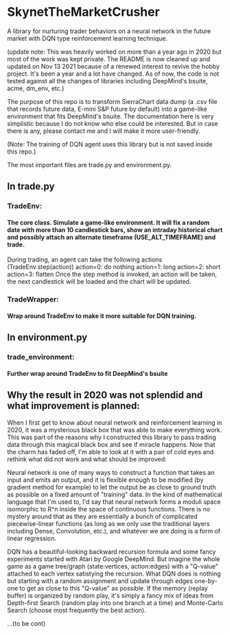 # SkynetTheMarketCrusher
A library for nurturing trader behaviors on a neural network in the future market with DQN type reinforcement learning technique.

(update note: This was heavily worked on more than a year ago in 2020 but most of the work was kept private. The README is now cleaned up and updated on Nov 13 2021 because of a renewed interest to revive the hobby project. It's been a year and a lot have changed. As of now, the code is not tested against all the changes of libraries including DeepMind's bsuite, acme, dm_env, etc.)


The purpose of this repo is to transform SierraChart data dump (a .csv file that records future data, E-mini S&P future by default) into a game-like environment that fits DeepMind's bsuite. The documentation here is very simplistic because I do not know who else could be interested. But in case there is any, please contact me and I will make it more user-friendly.

(Note: The training of DQN agent uses this library but is not saved inside this repo.)

The most important files are trade.py and environment.py.

## In trade.py

### TradeEnv: 
#### The core class. Simulate a game-like environment. It will fix a random date with more than 10 candlestick bars, show an intraday historical chart and possibly attach an alternate timeframe (USE_ALT_TIMEFRAME) and trade. 

During trading, an agent can take the following actions (TradeEnv.step(action))
action=0: do nothing
action=1: long
action=2: short
action=3: flatten
Once the step method is invoked, an action will be taken, the next candlestick will be loaded and the chart will be updated.

### TradeWrapper: 
#### Wrap around TradeEnv to make it more suitable for DQN training.
## In environment.py
### trade_environment: 
#### Further wrap around TradeEnv to fit DeepMind's bsuite



Why the result in 2020 was not splendid and what improvement is planned:
---
When I first get to know about neural network and reinforcement learning in 2020, it was a mysterious black box that was able to make everything work. This was part of the reasons why I constructed this library to pass trading data through this magical black box and see if miracle happens. Now that the charm has faded off, I'm able to look at it with a pair of cold eyes and rethink what did not work and what should be improved:

Neural network is one of many ways to construct a function that takes an input and emits an output, and it is flexible enough to be modified (by gradient method for example) to let the output be as close to ground truth as possible on a fixed amount of "training" data. In the kind of mathematical language that I'm used to, I'd say that neural network forms a moduli space isomorphic to R^n inside the space of continuous functions. There is no mystery around that as they are essentially a bunch of complicated piecewise-linear functions (as long as we only use the traditional layers including Dense, Convolution, etc.), and whatever we are doing is a form of linear regression.

DQN has a beautiful-looking backward recursion formula and some fancy experiments started with Atari by Google DeepMind. But imagine the whole game as a game tree/graph (state:vertices, action:edges) with a "Q-value" attached to each vertex satistying the recursion. What DQN does is nothing but starting with a random assignment and update through edges one-by-one to get as close to this "Q-value" as possible. If the memory (replay buffer) is organized by random play, it's simply a fancy mix of ideas from Depth-first Search (random play into one branch at a time) and Monte-Carlo Search (choose most frequently the best action).

...(to be cont)

